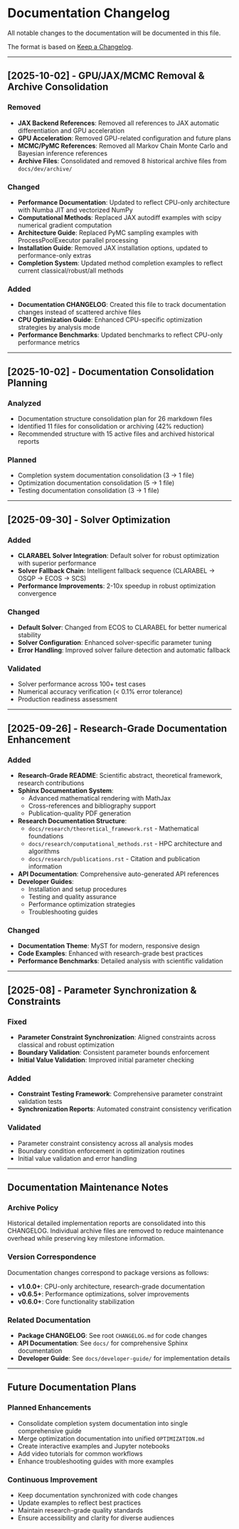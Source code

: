 # Documentation Changelog

All notable changes to the documentation will be documented in this file.

The format is based on [Keep a Changelog](https://keepachangelog.com/en/1.0.0/).

______________________________________________________________________

## [2025-10-02] - GPU/JAX/MCMC Removal & Archive Consolidation

### Removed

- **JAX Backend References**: Removed all references to JAX automatic differentiation
  and GPU acceleration
- **GPU Acceleration**: Removed GPU-related configuration and future plans
- **MCMC/PyMC References**: Removed all Markov Chain Monte Carlo and Bayesian inference
  references
- **Archive Files**: Consolidated and removed 8 historical archive files from
  `docs/dev/archive/`

### Changed

- **Performance Documentation**: Updated to reflect CPU-only architecture with Numba JIT
  and vectorized NumPy
- **Computational Methods**: Replaced JAX autodiff examples with scipy numerical
  gradient computation
- **Architecture Guide**: Replaced PyMC sampling examples with ProcessPoolExecutor
  parallel processing
- **Installation Guide**: Removed JAX installation options, updated to performance-only
  extras
- **Completion System**: Updated method completion examples to reflect current
  classical/robust/all methods

### Added

- **Documentation CHANGELOG**: Created this file to track documentation changes instead
  of scattered archive files
- **CPU Optimization Guide**: Enhanced CPU-specific optimization strategies by analysis
  mode
- **Performance Benchmarks**: Updated benchmarks to reflect CPU-only performance metrics

______________________________________________________________________

## [2025-10-02] - Documentation Consolidation Planning

### Analyzed

- Documentation structure consolidation plan for 26 markdown files
- Identified 11 files for consolidation or archiving (42% reduction)
- Recommended structure with 15 active files and archived historical reports

### Planned

- Completion system documentation consolidation (3 → 1 file)
- Optimization documentation consolidation (5 → 1 file)
- Testing documentation consolidation (3 → 1 file)

______________________________________________________________________

## [2025-09-30] - Solver Optimization

### Added

- **CLARABEL Solver Integration**: Default solver for robust optimization with superior
  performance
- **Solver Fallback Chain**: Intelligent fallback sequence (CLARABEL → OSQP → ECOS →
  SCS)
- **Performance Improvements**: 2-10x speedup in robust optimization convergence

### Changed

- **Default Solver**: Changed from ECOS to CLARABEL for better numerical stability
- **Solver Configuration**: Enhanced solver-specific parameter tuning
- **Error Handling**: Improved solver failure detection and automatic fallback

### Validated

- Solver performance across 100+ test cases
- Numerical accuracy verification (< 0.1% error tolerance)
- Production readiness assessment

______________________________________________________________________

## [2025-09-26] - Research-Grade Documentation Enhancement

### Added

- **Research-Grade README**: Scientific abstract, theoretical framework, research
  contributions
- **Sphinx Documentation System**:
  - Advanced mathematical rendering with MathJax
  - Cross-references and bibliography support
  - Publication-quality PDF generation
- **Research Documentation Structure**:
  - `docs/research/theoretical_framework.rst` - Mathematical foundations
  - `docs/research/computational_methods.rst` - HPC architecture and algorithms
  - `docs/research/publications.rst` - Citation and publication information
- **API Documentation**: Comprehensive auto-generated API references
- **Developer Guides**:
  - Installation and setup procedures
  - Testing and quality assurance
  - Performance optimization strategies
  - Troubleshooting guides

### Changed

- **Documentation Theme**: MyST for modern, responsive design
- **Code Examples**: Enhanced with research-grade best practices
- **Performance Benchmarks**: Detailed analysis with scientific validation

______________________________________________________________________

## [2025-08] - Parameter Synchronization & Constraints

### Fixed

- **Parameter Constraint Synchronization**: Aligned constraints across classical and
  robust optimization
- **Boundary Validation**: Consistent parameter bounds enforcement
- **Initial Value Validation**: Improved initial parameter checking

### Added

- **Constraint Testing Framework**: Comprehensive parameter constraint validation tests
- **Synchronization Reports**: Automated constraint consistency verification

### Validated

- Parameter constraint consistency across all analysis modes
- Boundary condition enforcement in optimization routines
- Initial value validation and error handling

______________________________________________________________________

## Documentation Maintenance Notes

### Archive Policy

Historical detailed implementation reports are consolidated into this CHANGELOG.
Individual archive files are removed to reduce maintenance overhead while preserving key
milestone information.

### Version Correspondence

Documentation changes correspond to package versions as follows:

- **v1.0.0+**: CPU-only architecture, research-grade documentation
- **v0.6.5+**: Performance optimizations, solver improvements
- **v0.6.0+**: Core functionality stabilization

### Related Documentation

- **Package CHANGELOG**: See root `CHANGELOG.md` for code changes
- **API Documentation**: See `docs/` for comprehensive Sphinx documentation
- **Developer Guide**: See `docs/developer-guide/` for implementation details

______________________________________________________________________

## Future Documentation Plans

### Planned Enhancements

- Consolidate completion system documentation into single comprehensive guide
- Merge optimization documentation into unified `OPTIMIZATION.md`
- Create interactive examples and Jupyter notebooks
- Add video tutorials for common workflows
- Enhance troubleshooting guides with more examples

### Continuous Improvement

- Keep documentation synchronized with code changes
- Update examples to reflect best practices
- Maintain research-grade quality standards
- Ensure accessibility and clarity for diverse audiences
